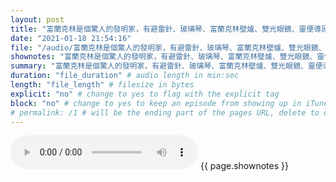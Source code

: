 ```yaml
---
layout: post
title: "富蘭克林是個驚人的發明家，有避雷針、玻璃琴、富蘭克林壁爐、雙光眼鏡、靈便導尿管。" # quotes allow forbidden characters like the colon
date: "2021-01-18 21:54:16"
file: "/audio/富蘭克林是個驚人的發明家，有避雷針、玻璃琴、富蘭克林壁爐、雙光眼鏡、靈便導尿管。.mp3"
shownotes: "富蘭克林是個驚人的發明家，有避雷針、玻璃琴、富蘭克林壁爐、雙光眼鏡、靈便導尿管。"
summary: "富蘭克林是個驚人的發明家，有避雷針、玻璃琴、富蘭克林壁爐、雙光眼鏡、靈便導尿管。"
duration: "file_duration" # audio length in min:sec
length: "file_length" # filesize in bytes
explicit: "no" # change to yes to flag with the explicit tag
block: "no" # change to yes to keep an episode from showing up in iTunes
# permalink: /1 # will be the ending part of the pages URL, delete to default to the title
---
```


<audio controls>
<source src="{{site.url}}{{site.baseurl}}{{ page.file }}" type="audio/x-mp3">
Your browser does not support the audio element.
</audio>
{{ page.shownotes }}
